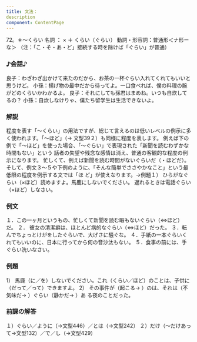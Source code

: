 ```yaml
---
title: 文法：
description
component: ContentPage
---
```



72。＊～くらい
名詞 ： × ＋ くらい（ぐらい）
動詞・形容詞：普通形＜ナ形ーな＞
（注：「こ・そ・あ・ど」接続する時を除けば「ぐらい」が普通）
### ♪会話♪
良子：わざわざ出かけて来たのだから、お茶の一杯ぐらい入れてくれてもいいと思うけど。 小孫：揚げ物の最中だから待ってよ。一口食べれば、僕の料理の腕がどのくらいかわかるよ。 良子：それにしても孫君はまめね。いつも自炊してるの？ 小孫：自炊しなけりゃ、僕たち留学生は生活できないよ。
### 解説
程度を表す「～くらい」の用法ですが、総じて言えるのは低いレベルの例示に多く使われます。「～ほど」（→
文型39２）も同様に程度を表します。 例えば下の例で「～ほど」を使った場合、「～ぐらい」で表現された「新聞を読むわずかな時間もない」という
話者の失望や残念な感情は消え、普通の客観的な程度の例示になります。 忙しくて、例えば新聞を読む時間がないぐらいだ（・ほどだ）。
そして、例文３～５や下例のように、「そんな簡単でささやかなこと」という最低限の程度を例示する文では「ほ ど」が使えなります。→例題１）
ひらがなぐらい（×ほど）読めますよ。馬鹿にしないでください。 遅れるときは電話ぐらい（×ほど）しなさい。
### 例文
１．この一ヶ月というもの、忙しくて新聞を読む暇もないぐらい（⇔ほど）だ。
２． 彼女の清潔癖は、ほとんど病的なぐらい（⇔ほど）だった。
３．転んでちょっとけがをしたぐらいで、大げさに騒ぐな。
４．手紙の一本ぐらいくれてもいいのに、日本に行ってから何の音沙汰もない。
５．食事の前には、手ぐらい洗いなさい。
### 例題
1） 馬鹿（に／を）しないでください。これ（くらい／ほど）のことは、子供に（だって／って）できますよ。
2） その事件が（起こる→ ）のは、それは（不気味だ→ ）ぐらい（静かだ→ ）あ
る夜のことだった。
### 前課の解答
１）ぐらい／ように（→文型446）／とは（→文型242）
２）だけ（～だけあって→文型132）／で／し（→文型429）
